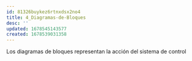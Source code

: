 ```yaml
---
id: 81326buykez6rtnxdsx2no4
title: 4_Diagramas-de-Bloques
desc: ''
updated: 1678545143577
created: 1678539031358
---
```


Los diagramas de bloques representan la acción del sistema de control 